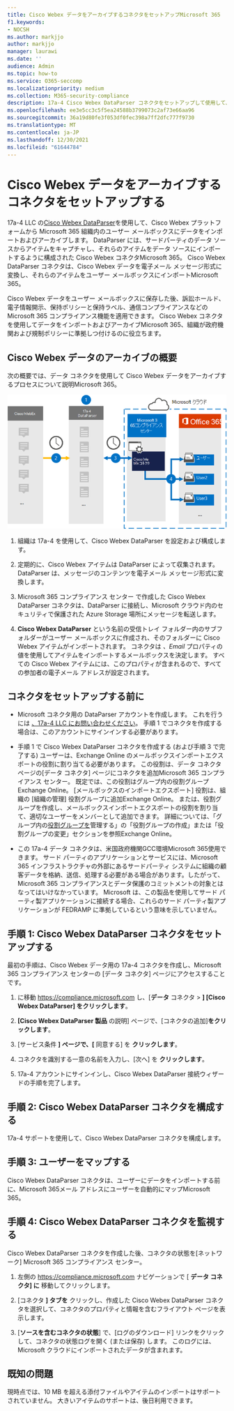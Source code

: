 ```yaml
---
title: Cisco Webex データをアーカイブするコネクタをセットアップMicrosoft 365
f1.keywords:
- NOCSH
ms.author: markjjo
author: markjjo
manager: laurawi
ms.date: ''
audience: Admin
ms.topic: how-to
ms.service: O365-seccomp
ms.localizationpriority: medium
ms.collection: M365-security-compliance
description: 17a-4 Cisco Webex DataParser コネクタをセットアップして使用して、Cisco Webex データをインポートおよびアーカイブする方法について説明Microsoft 365。
ms.openlocfilehash: ee3e5cc3c5f5ea24588b3799073c2af73e66aa96
ms.sourcegitcommit: 36a19d80fe3f053df0fec398a7ff2dfc777f9730
ms.translationtype: MT
ms.contentlocale: ja-JP
ms.lasthandoff: 12/30/2021
ms.locfileid: "61644784"
---
```

# <a name="set-up-a-connector-to-archive-cisco-webex-data"></a>Cisco Webex データをアーカイブするコネクタをセットアップする

17a-4 LLC の[Cisco Webex DataParser](https://www.17a-4.com/webex-dataparser/)を使用して、Cisco Webex プラットフォームから Microsoft 365 組織内のユーザー メールボックスにデータをインポートおよびアーカイブします。 DataParser には、サードパーティのデータ ソースからアイテムをキャプチャし、それらのアイテムをデータ ソースにインポートするように構成された Cisco Webex コネクタMicrosoft 365。 Cisco Webex DataParser コネクタは、Cisco Webex データを電子メール メッセージ形式に変換し、それらのアイテムをユーザー メールボックスにインポートMicrosoft 365。

Cisco Webex データをユーザー メールボックスに保存した後、訴訟ホールド、電子情報開示、保持ポリシーと保持ラベル、通信コンプライアンスなどの Microsoft 365 コンプライアンス機能を適用できます。 Cisco Webex コネクタを使用してデータをインポートおよびアーカイブMicrosoft 365、組織が政府機関および規制ポリシーに準拠しつ付けるのに役立ちます。

## <a name="overview-of-archiving-cisco-webex-data"></a>Cisco Webex データのアーカイブの概要

次の概要では、データ コネクタを使用して Cisco Webex データをアーカイブするプロセスについて説明Microsoft 365。

![17a-4 の Cisco Webex データのアーカイブ ワークフロー。](../media/WebexTeamsDataParserConnectorWorkflow.png)

1. 組織は 17a-4 を使用して、Cisco Webex DataParser を設定および構成します。

2. 定期的に、Cisco Webex アイテムは DataParser によって収集されます。 DataParser は、メッセージのコンテンツを電子メール メッセージ形式に変換します。

3. Microsoft 365 コンプライアンス センター で作成した Cisco Webex DataParser コネクタは、DataParser に接続し、Microsoft クラウド内のセキュリティで保護された Azure Storage 場所にメッセージを転送します。

4. **Cisco Webex DataParser** という名前の受信トレイ フォルダー内のサブフォルダーがユーザー メールボックスに作成され、そのフォルダーに Cisco Webex アイテムがインポートされます。 コネクタは *、Email* プロパティの値を使用してアイテムをインポートするメールボックスを決定します。 すべての Cisco Webex アイテムには、このプロパティが含まれるので、すべての参加者の電子メール アドレスが設定されます。

## <a name="before-you-set-up-a-connector"></a>コネクタをセットアップする前に

- Microsoft コネクタ用の DataParser アカウントを作成します。 これを行うには [、17a-4 LLC にお問い合わせください](https://www.17a-4.com/contact/)。 手順 1 でコネクタを作成する場合は、このアカウントにサインインする必要があります。

- 手順 1 で Cisco Webex DataParser コネクタを作成する (および手順 3 で完了する) ユーザーは、Exchange Online のメールボックスインポートエクスポートの役割に割り当てる必要があります。 この役割は、データ コネクタ ページの[データ コネクタ] ページにコネクタを追加Microsoft 365 コンプライアンス センター。 既定では、この役割はグループ内の役割グループExchange Online。 [メールボックスのインポートエクスポート] 役割は、組織の [組織の管理] 役割グループに追加Exchange Online。 または、役割グループを作成し、メールボックスインポートエクスポートの役割を割り当て、適切なユーザーをメンバーとして追加できます。 詳細については、「グループ内の[役割グループを](/Exchange/permissions-exo/role-groups#create-role-groups)管理[](/Exchange/permissions-exo/role-groups#modify-role-groups)する」の「役割グループの作成」または「役割グループの変更」セクションを参照Exchange Online。

- この 17a-4 データ コネクタは、米国政府機関GCC環境Microsoft 365使用できます。 サード パーティのアプリケーションとサービスには、Microsoft 365 インフラストラクチャの外部にあるサードパーティ システムに組織の顧客データを格納、送信、処理する必要がある場合があります。したがって、Microsoft 365 コンプライアンスとデータ保護のコミットメントの対象とはなってはいけなかっています。 Microsoft は、この製品を使用してサード パーティ製アプリケーションに接続する場合、これらのサード パーティ製アプリケーションが FEDRAMP に準拠しているという意味を示していません。

## <a name="step-1-set-up-a-cisco-webex-dataparser-connector"></a>手順 1: Cisco Webex DataParser コネクタをセットアップする

最初の手順は、Cisco Webex データ用の 17a-4 コネクタを作成し、Microsoft 365 コンプライアンス センターの [データ コネクタ] ページにアクセスすることです。

1. に移動 <https://compliance.microsoft.com> し、[**データ** コネクタ  >  **] [Cisco Webex DataParser] をクリックします**。

2. **[Cisco Webex DataParser 製品** の説明] ページで、[コネクタの追加]**をクリックします**。

3. [サービス条件 **] ページで、[** 同意する] を **クリックします**。

4. コネクタを識別する一意の名前を入力し、[次へ] を **クリックします**。

5. 17a-4 アカウントにサインインし、Cisco Webex DataParser 接続ウィザードの手順を完了します。

## <a name="step-2-configure-the-cisco-webex-dataparser-connector"></a>手順 2: Cisco Webex DataParser コネクタを構成する

17a-4 サポートを使用して、Cisco Webex DataParser コネクタを構成します。

## <a name="step-3-map-users"></a>手順 3: ユーザーをマップする

Cisco Webex DataParser コネクタは、ユーザーにデータをインポートする前に、Microsoft 365メール アドレスにユーザーを自動的にマップMicrosoft 365。

## <a name="step-4-monitor-the-cisco-webex-dataparser-connector"></a>手順 4: Cisco Webex DataParser コネクタを監視する

Cisco Webex DataParser コネクタを作成した後、コネクタの状態を[ネットワーク] Microsoft 365 コンプライアンス センター。

1. 左側の <https://compliance.microsoft.com> ナビゲーションで [ **データ コネクタ] に** 移動してクリックします。

2. [コネクタ **] タブを** クリックし、作成した Cisco Webex DataParser コネクタを選択して、コネクタのプロパティと情報を含むフライアウト ページを表示します。

3. [**ソースを含むコネクタの状態**] で、[ログのダウンロード] リンクをクリックして、コネクタの状態ログを開く (または保存) します。  このログには、Microsoft クラウドにインポートされたデータが含まれます。

## <a name="known-issues"></a>既知の問題

現時点では、10 MB を超える添付ファイルやアイテムのインポートはサポートされていません。 大きいアイテムのサポートは、後日利用できます。

